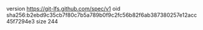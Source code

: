 version https://git-lfs.github.com/spec/v1
oid sha256:b2ebd9c35cb7f80c7b5a789b0f9c2fc56b82f6ab387380257e12acc45f7294e3
size 244
